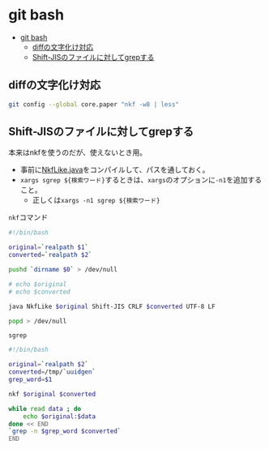 # git bash

- [git bash](#git-bash)
  - [diffの文字化け対応](#diffの文字化け対応)
  - [Shift-JISのファイルに対してgrepする](#shift-jisのファイルに対してgrepする)

## diffの文字化け対応

``` bash
git config --global core.paper "nkf -w8 | less"
```

## Shift-JISのファイルに対してgrepする

本来はnkfを使うのだが、使えないとき用。  

- 事前に[NkfLike.java](../Java/Java.md#文字コードと改行コードの変換を行う)をコンパイルして、パスを通しておく。
- `xargs sgrep ${検索ワード}`するときは、`xargs`のオプションに`-n1`を追加すること。
    - 正しくは`xargs -n1 sgrep ${検索ワード}`

`nkf`コマンド

``` bash
#!/bin/bash

original=`realpath $1`
converted=`realpath $2`

pushd `dirname $0` > /dev/null

# echo $original
# echo $converted

java NkfLike $original Shift-JIS CRLF $converted UTF-8 LF

popd > /dev/null
```

`sgrep`

``` bash
#!/bin/bash

original=`realpath $2`
converted=/tmp/`uuidgen`
grep_word=$1

nkf $original $converted

while read data ; do
    echo $original:$data
done << END
`grep -n $grep_word $converted`
END

```
